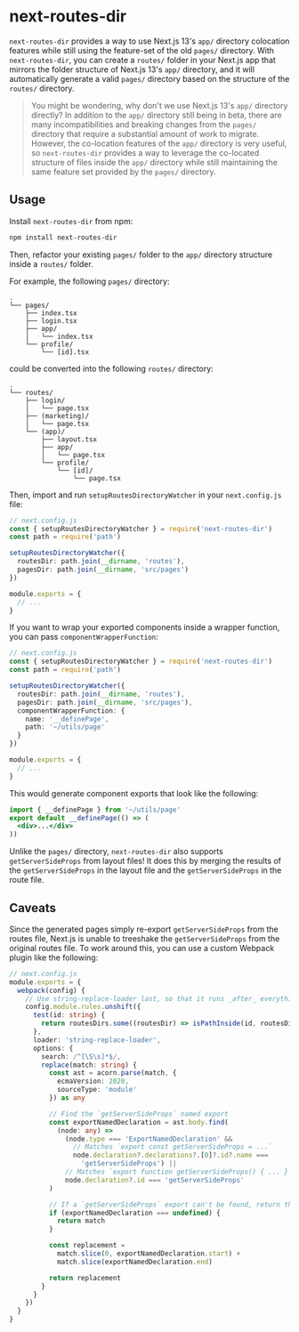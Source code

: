 # next-routes-dir

`next-routes-dir` provides a way to use Next.js 13's `app/` directory colocation features while still using the feature-set of the old `pages/` directory. With `next-routes-dir`, you can create a `routes/` folder in your Next.js app that mirrors the folder structure of Next.js 13's `app/` directory, and it will automatically generate a valid `pages/` directory based on the structure of the `routes/` directory.

> You might be wondering, why don't we use Next.js 13's `app/` directory directly? In addition to the `app/` directory still being in beta, there are many incompatibilities and breaking changes from the `pages/` directory that require a substantial amount of work to migrate. However, the co-location features of the `app/` directory is very useful, so `next-routes-dir` provides a way to leverage the co-located structure of files inside the `app/` directory while still maintaining the same feature set provided by the `pages/` directory.

## Usage

Install `next-routes-dir` from npm:

```sh
npm install next-routes-dir
```

Then, refactor your existing `pages/` folder to the `app/` directory structure inside a `routes/` folder.

For example, the following `pages/` directory:

```text
.
└── pages/
    ├── index.tsx
    ├── login.tsx
    ├── app/
    │   └── index.tsx
    └── profile/
        └── [id].tsx
```

could be converted into the following `routes/` directory:

```text
.
└── routes/
    ├── login/
    │   └── page.tsx
    ├── (marketing)/
    │   └── page.tsx
    └── (app)/
        ├── layout.tsx
        ├── app/
        │   └── page.tsx
        └── profile/
            └── [id]/
                └── page.tsx
```

Then, import and run `setupRoutesDirectoryWatcher` in your `next.config.js` file:

```ts
// next.config.js
const { setupRoutesDirectoryWatcher } = require('next-routes-dir')
const path = require('path')

setupRoutesDirectoryWatcher({
  routesDir: path.join(__dirname, 'routes'),
  pagesDir: path.join(__dirname, 'src/pages')
})

module.exports = {
  // ...
}
```

If you want to wrap your exported components inside a wrapper function, you can pass `componentWrapperFunction`:

```ts
// next.config.js
const { setupRoutesDirectoryWatcher } = require('next-routes-dir')
const path = require('path')

setupRoutesDirectoryWatcher({
  routesDir: path.join(__dirname, 'routes'),
  pagesDir: path.join(__dirname, 'src/pages'),
  componentWrapperFunction: {
    name: '__definePage',
    path: '~/utils/page'
  }
})

module.exports = {
  // ...
}
```

This would generate component exports that look like the following:

```jsx
import { __definePage } from '~/utils/page'
export default __definePage(() => (
  <div>...</div>
))
```

Unlike the `pages/` directory, `next-routes-dir` also supports `getServerSideProps` from layout files! It does this by merging the results of the `getServerSideProps` in the layout file and the `getServerSideProps` in the route file.

## Caveats

Since the generated pages simply re-export  `getServerSideProps` from the routes file, Next.js is unable to treeshake the `getServerSideProps` from the original routes file. To work around this, you can use a custom Webpack plugin like the following:

```typescript
// next.config.js
module.exports = {
  webpack(config) {
    // Use string-replace-loader last, so that it runs _after_ everything has been transformed to JavaScript
    config.module.rules.unshift({
      test(id: string) {
        return routesDirs.some((routesDir) => isPathInside(id, routesDir))
      },
      loader: 'string-replace-loader',
      options: {
        search: /^[\S\s]*$/,
        replace(match: string) {
          const ast = acorn.parse(match, {
            ecmaVersion: 2020,
            sourceType: 'module'
          }) as any

          // Find the `getServerSideProps` named export
          const exportNamedDeclaration = ast.body.find(
            (node: any) =>
              (node.type === 'ExportNamedDeclaration' &&
                // Matches `export const getServerSideProps = ...`
                node.declaration?.declarations?.[0]?.id?.name ===
                  'getServerSideProps') ||
              // Matches `export function getServerSideProps() { ... }`
              node.declaration?.id === 'getServerSideProps'
          )

          // If a `getServerSideProps` export can't be found, return the original source code
          if (exportNamedDeclaration === undefined) {
            return match
          }

          const replacement =
            match.slice(0, exportNamedDeclaration.start) +
            match.slice(exportNamedDeclaration.end)

          return replacement
        }
      }
    })
  }
}
```
